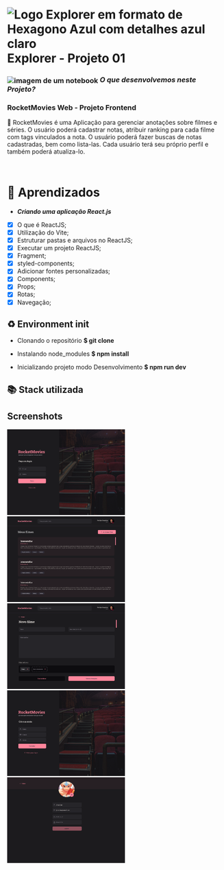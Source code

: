 # <img src="https://imgur.com/X4HdxWx.png"  width="50px" align="center" alt="Logo Explorer em formato de Hexagono Azul com detalhes azul claro"> Explorer - Projeto 01 


 



### <img src="https://imgur.com/VhTBbHg.png" alt="imagem de um notebook" align="center" width="30px"> _**O que desenvolvemos neste Projeto?**_
### **RocketMovies Web - Projeto Frontend**
📌 RocketMovies é uma Aplicação para gerenciar anotações sobre filmes e séries. O usuário poderá cadastrar notas, atribuir ranking para cada filme com tags vinculados a nota. O usuário poderá fazer buscas de notas cadastradas, bem como lista-las. Cada usuário terá seu próprio perfil e também poderá atualiza-lo. 

<br>

# :book: Aprendizados
* _**Criando uma aplicação React.js**_
- [x]  O que é ReactJS;
- [x]  Utilização do Vite;
- [x]  Estruturar pastas e arquivos no ReactJS;
- [x]  Executar um projeto ReactJS;
- [x]  Fragment;
- [x]  styled-components;
- [x]  Adicionar fontes personalizadas;
- [x]  Components;
- [x]  Props;
- [x]  Rotas;
- [x]  Navegação;

## ♻️ Environment init

- Clonando o repositório
  **$ git clone**

- Instalando node_modules
  **$ npm install**

- Inicializando projeto modo Desenvolvimento
  **$ npm run dev**

## 📚 Stack utilizada

## Screenshots

<div>
<img src="./public/assets/signin.png" width="275px" height="200px">

<img src="./public/assets/home.png" width="275px" height="200px">

<img src="./public/assets/create-movie.png" width="275px" height="200px">

<img src="./public/assets/signup.png" width="275px" height="200px">

<img src="./public/assets/profile.png" width="275px" height="200px">

</div>
